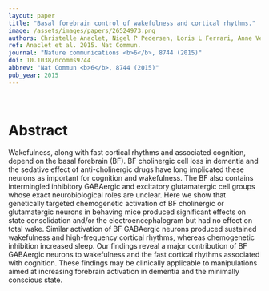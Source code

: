 ```yaml
---
layout: paper
title: "Basal forebrain control of wakefulness and cortical rhythms."
image: /assets/images/papers/26524973.png
authors: Christelle Anaclet, Nigel P Pedersen, Loris L Ferrari, Anne Venner, Caroline E Bass, Elda Arrigoni, Patrick M Fuller
ref: Anaclet et al. 2015. Nat Commun.
journal: "Nature communications <b>6</b>, 8744 (2015)"
doi: 10.1038/ncomms9744
abbrev: "Nat Commun <b>6</b>, 8744 (2015)"
pub_year: 2015
---
```


<br />
<div data-badge-popover="right" data-badge-type="donut" data-pmid="26524973" data-hide-no-mentions="true" class="altmetric-embed"></div>

# Abstract

Wakefulness, along with fast cortical rhythms and associated cognition, depend on the basal forebrain (BF). BF cholinergic cell loss in dementia and the sedative effect of anti-cholinergic drugs have long implicated these neurons as important for cognition and wakefulness. The BF also contains intermingled inhibitory GABAergic and excitatory glutamatergic cell groups whose exact neurobiological roles are unclear. Here we show that genetically targeted chemogenetic activation of BF cholinergic or glutamatergic neurons in behaving mice produced significant effects on state consolidation and/or the electroencephalogram but had no effect on total wake. Similar activation of BF GABAergic neurons produced sustained wakefulness and high-frequency cortical rhythms, whereas chemogenetic inhibition increased sleep. Our findings reveal a major contribution of BF GABAergic neurons to wakefulness and the fast cortical rhythms associated with cognition. These findings may be clinically applicable to manipulations aimed at increasing forebrain activation in dementia and the minimally conscious state. 

